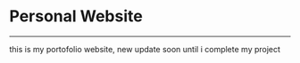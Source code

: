 <h1>Personal Website</h1>

---

<des>this is my portofolio website, new update soon until i complete my project</des>
